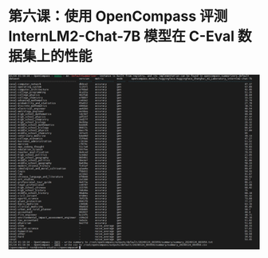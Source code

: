 # 第六课：使用 OpenCompass 评测 InternLM2-Chat-7B 模型在 C-Eval 数据集上的性能

![书生浦语, 使用 OpenCompass 评测 InternLM2-Chat-7B 模型在 C-Eval 数据集上的性能](image.png)
